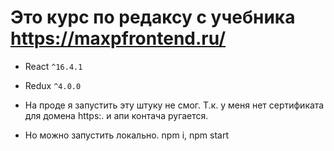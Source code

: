 # Это курс по редаксу с учебника https://maxpfrontend.ru/

- React `^16.4.1`
- Redux `^4.0.0`


- На проде я запустить эту штуку не смог. Т.к. у меня нет сертификата для домена https:. и апи контача ругается.
- Но можно запустить локально. npm i, npm start